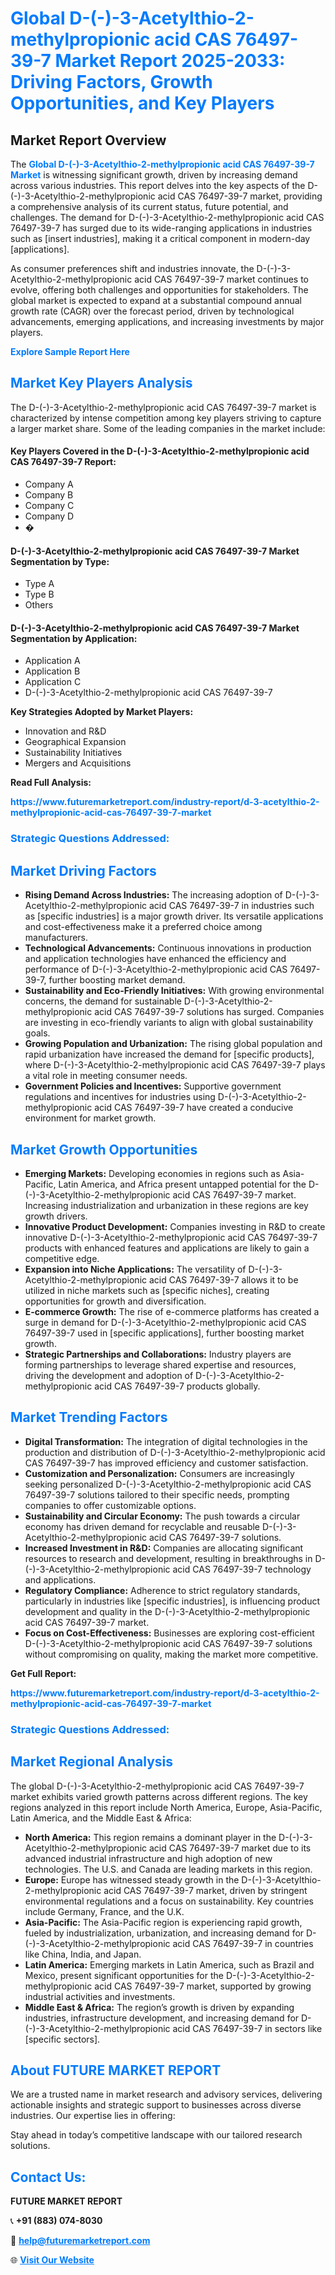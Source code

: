 <h1 style="color: #007BFF;">Global D-(-)-3-Acetylthio-2-methylpropionic acid CAS 76497-39-7 Market Report 2025-2033: Driving Factors, Growth Opportunities, and Key Players</h1>

<section id="overview">
<h2>Market Report Overview</h2>
<p>The <a href="https://www.futuremarketreport.com/industry-report/d-3-acetylthio-2-methylpropionic-acid-cas-76497-39-7-market" style="color: #007BFF; text-decoration: none;"><strong>Global D-(-)-3-Acetylthio-2-methylpropionic acid CAS 76497-39-7 Market</strong></a> is witnessing significant growth, driven by increasing demand across various industries. This report delves into the key aspects of the D-(-)-3-Acetylthio-2-methylpropionic acid CAS 76497-39-7 market, providing a comprehensive analysis of its current status, future potential, and challenges. The demand for D-(-)-3-Acetylthio-2-methylpropionic acid CAS 76497-39-7 has surged due to its wide-ranging applications in industries such as [insert industries], making it a critical component in modern-day [applications].</p>
<p>As consumer preferences shift and industries innovate, the D-(-)-3-Acetylthio-2-methylpropionic acid CAS 76497-39-7 market continues to evolve, offering both challenges and opportunities for stakeholders. The global market is expected to expand at a substantial compound annual growth rate (CAGR) over the forecast period, driven by technological advancements, emerging applications, and increasing investments by major players.</p>
</section>

<section id="overview">
<p><a href="https://www.futuremarketreport.com/request-sample/reportId=120676" style="color: #007BFF; text-decoration: none;"><strong>Explore Sample Report Here</strong></a></p>
</section>

<section id="key-players">
<h2 style="color: #007BFF;">Market Key Players Analysis</h2>
<p>The D-(-)-3-Acetylthio-2-methylpropionic acid CAS 76497-39-7 market is characterized by intense competition among key players striving to capture a larger market share. Some of the leading companies in the market include:</p>
<h4>Key Players Covered in the D-(-)-3-Acetylthio-2-methylpropionic acid CAS 76497-39-7 Report:</h4>
<ul><li>Company A</li><li>Company B</li><li>Company C</li><li>Company D</li><li>�</li></ul>
<h4>D-(-)-3-Acetylthio-2-methylpropionic acid CAS 76497-39-7 Market Segmentation by Type:</h4>
<ul><li>Type A</li><li>Type B</li><li>Others</li></ul>

<h4>D-(-)-3-Acetylthio-2-methylpropionic acid CAS 76497-39-7 Market Segmentation by Application:</h4>
<ul><li>Application A</li><li>Application B</li><li>Application C</li><li>D-(-)-3-Acetylthio-2-methylpropionic acid CAS 76497-39-7</li></ul>
<p><strong>Key Strategies Adopted by Market Players:</strong></p>
<ul>
<li>Innovation and R&D</li>
<li>Geographical Expansion</li>
<li>Sustainability Initiatives</li>
<li>Mergers and Acquisitions</li>
</ul>
</section>

<section>
<p><strong>Read Full Analysis: </strong></p><a href="https://www.futuremarketreport.com/industry-report/d-3-acetylthio-2-methylpropionic-acid-cas-76497-39-7-market" style="color: #007BFF; text-decoration: none;"><strong>https://www.futuremarketreport.com/industry-report/d-3-acetylthio-2-methylpropionic-acid-cas-76497-39-7-market</strong></a>
<h3 style="color: #007BFF;">Strategic Questions Addressed:</h3>
</section>

<section id="driving-factors">
<h2 style="color: #007BFF;">Market Driving Factors</h2>
<ul>
<li><strong>Rising Demand Across Industries:</strong> The increasing adoption of D-(-)-3-Acetylthio-2-methylpropionic acid CAS 76497-39-7 in industries such as [specific industries] is a major growth driver. Its versatile applications and cost-effectiveness make it a preferred choice among manufacturers.</li>
<li><strong>Technological Advancements:</strong> Continuous innovations in production and application technologies have enhanced the efficiency and performance of D-(-)-3-Acetylthio-2-methylpropionic acid CAS 76497-39-7, further boosting market demand.</li>
<li><strong>Sustainability and Eco-Friendly Initiatives:</strong> With growing environmental concerns, the demand for sustainable D-(-)-3-Acetylthio-2-methylpropionic acid CAS 76497-39-7 solutions has surged. Companies are investing in eco-friendly variants to align with global sustainability goals.</li>
<li><strong>Growing Population and Urbanization:</strong> The rising global population and rapid urbanization have increased the demand for [specific products], where D-(-)-3-Acetylthio-2-methylpropionic acid CAS 76497-39-7 plays a vital role in meeting consumer needs.</li>
<li><strong>Government Policies and Incentives:</strong> Supportive government regulations and incentives for industries using D-(-)-3-Acetylthio-2-methylpropionic acid CAS 76497-39-7 have created a conducive environment for market growth.</li>
</ul>
</section>

<section id="growth-opportunities">
<h2 style="color: #007BFF;">Market Growth Opportunities</h2>
<ul>
<li><strong>Emerging Markets:</strong> Developing economies in regions such as Asia-Pacific, Latin America, and Africa present untapped potential for the D-(-)-3-Acetylthio-2-methylpropionic acid CAS 76497-39-7 market. Increasing industrialization and urbanization in these regions are key growth drivers.</li>
<li><strong>Innovative Product Development:</strong> Companies investing in R&D to create innovative D-(-)-3-Acetylthio-2-methylpropionic acid CAS 76497-39-7 products with enhanced features and applications are likely to gain a competitive edge.</li>
<li><strong>Expansion into Niche Applications:</strong> The versatility of D-(-)-3-Acetylthio-2-methylpropionic acid CAS 76497-39-7 allows it to be utilized in niche markets such as [specific niches], creating opportunities for growth and diversification.</li>
<li><strong>E-commerce Growth:</strong> The rise of e-commerce platforms has created a surge in demand for D-(-)-3-Acetylthio-2-methylpropionic acid CAS 76497-39-7 used in [specific applications], further boosting market growth.</li>
<li><strong>Strategic Partnerships and Collaborations:</strong> Industry players are forming partnerships to leverage shared expertise and resources, driving the development and adoption of D-(-)-3-Acetylthio-2-methylpropionic acid CAS 76497-39-7 products globally.</li>
</ul>
</section>

<section id="trending-factors">
<h2 style="color: #007BFF;">Market Trending Factors</h2>
<ul>
<li><strong>Digital Transformation:</strong> The integration of digital technologies in the production and distribution of D-(-)-3-Acetylthio-2-methylpropionic acid CAS 76497-39-7 has improved efficiency and customer satisfaction.</li>
<li><strong>Customization and Personalization:</strong> Consumers are increasingly seeking personalized D-(-)-3-Acetylthio-2-methylpropionic acid CAS 76497-39-7 solutions tailored to their specific needs, prompting companies to offer customizable options.</li>
<li><strong>Sustainability and Circular Economy:</strong> The push towards a circular economy has driven demand for recyclable and reusable D-(-)-3-Acetylthio-2-methylpropionic acid CAS 76497-39-7 solutions.</li>
<li><strong>Increased Investment in R&D:</strong> Companies are allocating significant resources to research and development, resulting in breakthroughs in D-(-)-3-Acetylthio-2-methylpropionic acid CAS 76497-39-7 technology and applications.</li>
<li><strong>Regulatory Compliance:</strong> Adherence to strict regulatory standards, particularly in industries like [specific industries], is influencing product development and quality in the D-(-)-3-Acetylthio-2-methylpropionic acid CAS 76497-39-7 market.</li>
<li><strong>Focus on Cost-Effectiveness:</strong> Businesses are exploring cost-efficient D-(-)-3-Acetylthio-2-methylpropionic acid CAS 76497-39-7 solutions without compromising on quality, making the market more competitive.</li>
</ul>
</section>

<section>
<p><strong>Get Full Report: </strong></p><a href="https://www.futuremarketreport.com/industry-report/d-3-acetylthio-2-methylpropionic-acid-cas-76497-39-7-market" style="color: #007BFF; text-decoration: none;"><strong>https://www.futuremarketreport.com/industry-report/d-3-acetylthio-2-methylpropionic-acid-cas-76497-39-7-market</strong></a>
<h3 style="color: #007BFF;">Strategic Questions Addressed:</h3>
</section>


<section id="regional-analysis">
<h2 style="color: #007BFF;">Market Regional Analysis</h2>
<p>The global D-(-)-3-Acetylthio-2-methylpropionic acid CAS 76497-39-7 market exhibits varied growth patterns across different regions. The key regions analyzed in this report include North America, Europe, Asia-Pacific, Latin America, and the Middle East & Africa:</p>
<ul>
<li><strong>North America:</strong> This region remains a dominant player in the D-(-)-3-Acetylthio-2-methylpropionic acid CAS 76497-39-7 market due to its advanced industrial infrastructure and high adoption of new technologies. The U.S. and Canada are leading markets in this region.</li>
<li><strong>Europe:</strong> Europe has witnessed steady growth in the D-(-)-3-Acetylthio-2-methylpropionic acid CAS 76497-39-7 market, driven by stringent environmental regulations and a focus on sustainability. Key countries include Germany, France, and the U.K.</li>
<li><strong>Asia-Pacific:</strong> The Asia-Pacific region is experiencing rapid growth, fueled by industrialization, urbanization, and increasing demand for D-(-)-3-Acetylthio-2-methylpropionic acid CAS 76497-39-7 in countries like China, India, and Japan.</li>
<li><strong>Latin America:</strong> Emerging markets in Latin America, such as Brazil and Mexico, present significant opportunities for the D-(-)-3-Acetylthio-2-methylpropionic acid CAS 76497-39-7 market, supported by growing industrial activities and investments.</li>
<li><strong>Middle East & Africa:</strong> The region’s growth is driven by expanding industries, infrastructure development, and increasing demand for D-(-)-3-Acetylthio-2-methylpropionic acid CAS 76497-39-7 in sectors like [specific sectors].</li>
</ul>
</section>

<footer>
<h2 style="color: #007BFF;">About FUTURE MARKET REPORT</h2>
<p>We are a trusted name in market research and advisory services, delivering actionable insights and strategic support to businesses across diverse industries. Our expertise lies in offering:</p>

<p>Stay ahead in today’s competitive landscape with our tailored research solutions.</p>

<h2 style="color: #007BFF;">Contact Us:</h2>
<p><strong>FUTURE MARKET REPORT</strong></p>
<p>📞 <strong>+91 (883) 074-8030</strong></p>
<p>📧 <strong><a href="mailto:help@futuremarketreport.com" style="color: #007BFF;">help@futuremarketreport.com</a></strong></p>
<p>🌐 <strong><a href="https://www.futuremarketreport.com/" style="color: #007BFF;">Visit Our Website</a></strong></p>
</footer>